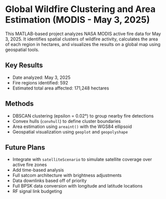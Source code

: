 # Global Wildfire Clustering and Area Estimation (MODIS - May 3, 2025)

This MATLAB-based project analyzes NASA MODIS active fire data for May 3, 2025. It identifies spatial clusters of wildfire activity, calculates the area of each region in hectares, and visualizes the results on a global map using geospatial tools.

## Key Results

- Date analyzed: May 3, 2025  
- Fire regions identified: 592  
- Estimated total area affected: 171,248 hectares

## Methods

- DBSCAN clustering (epsilon = 0.02°) to group nearby fire detections  
- Convex hulls (`convhull`) to define cluster boundaries  
- Area estimation using `areaint()` with the WGS84 ellipsoid  
- Geospatial visualization using `geoplot` and `geopolyshape`

## Future Plans

- Integrate with `satelliteScenario` to simulate satellite coverage over active fire zones  
- Add time-based analysis 
- Full satcom architecture with brightness adjustments
- Data downlinks based off of priority
- Full BPSK data conversion with longitude and latitude locations
- RF signal link budgeting 

